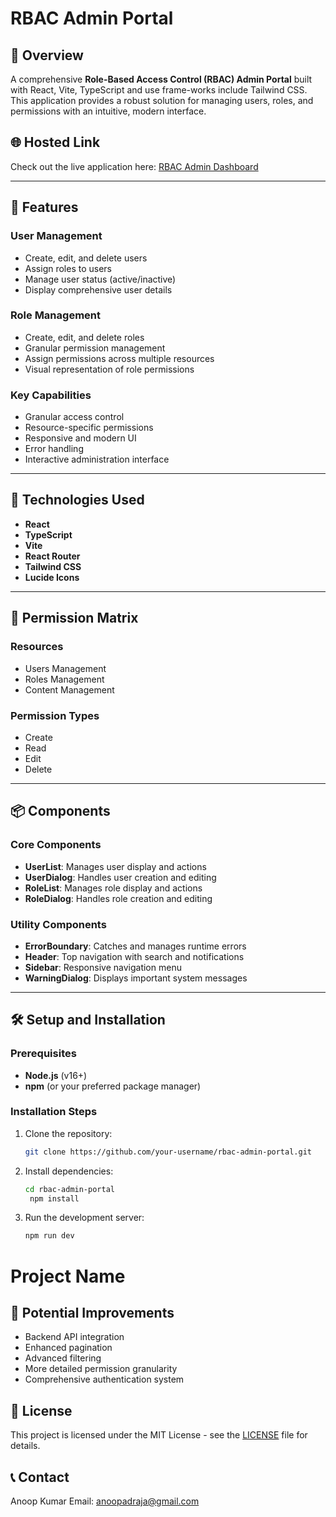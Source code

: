 # RBAC Admin Portal

## 🌟 Overview

A comprehensive **Role-Based Access Control (RBAC) Admin Portal** built with React, Vite, TypeScript and use frame-works include Tailwind CSS. This application provides a robust solution for managing users, roles, and permissions with an intuitive, modern interface.

## 🌐 Hosted Link
Check out the live application here: [RBAC Admin Dashboard](https://rbac-admin-dashboard-eta.vercel.app/)

---

## 🌟 Features

### **User Management**
- Create, edit, and delete users
- Assign roles to users
- Manage user status (active/inactive)
- Display comprehensive user details

### **Role Management**
- Create, edit, and delete roles
- Granular permission management
- Assign permissions across multiple resources
- Visual representation of role permissions

### **Key Capabilities**
- Granular access control
- Resource-specific permissions
- Responsive and modern UI
- Error handling
- Interactive administration interface

---

## 🚀 Technologies Used
- **React**
- **TypeScript**
- **Vite**
- **React Router**
- **Tailwind CSS**
- **Lucide Icons**

---

## 🔐 Permission Matrix

### **Resources**
- Users Management
- Roles Management
- Content Management

### **Permission Types**
- Create
- Read
- Edit  
- Delete

---

## 📦 Components

### **Core Components**
- **UserList**: Manages user display and actions
- **UserDialog**: Handles user creation and editing
- **RoleList**: Manages role display and actions
- **RoleDialog**: Handles role creation and editing

### **Utility Components**
- **ErrorBoundary**: Catches and manages runtime errors
- **Header**: Top navigation with search and notifications
- **Sidebar**: Responsive navigation menu
- **WarningDialog**: Displays important system messages

---

## 🛠 Setup and Installation

### **Prerequisites**
- **Node.js** (v16+)
- **npm** (or your preferred package manager)

### **Installation Steps**
1. Clone the repository:
   ```bash
   git clone https://github.com/your-username/rbac-admin-portal.git

2. Install dependencies:
   ```bash
   cd rbac-admin-portal
    npm install

3. Run the development server:
   ```bash
   npm run dev

# Project Name

## 🚧 Potential Improvements

- Backend API integration
- Enhanced pagination
- Advanced filtering
- More detailed permission granularity
- Comprehensive authentication system

## 📝 License

This project is licensed under the MIT License - see the [LICENSE](LICENSE) file for details.

## 📞 Contact

Anoop Kumar 
Email: [anoopadraja@gmail.com](mailto:anoopadraja@gmail.com)


